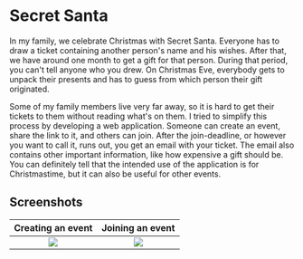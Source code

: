 # Secret Santa

In my family, we celebrate Christmas with Secret Santa. Everyone has to draw a
ticket containing another person's name and his wishes. After that, we have
around one month to get a gift for that person. During that period, you can't
tell anyone who you drew. On Christmas Eve, everybody gets to unpack their
presents and has to guess from which person their gift originated.

Some of my family members live very far away, so it is hard to get their tickets
to them without reading what's on them. I tried to simplify this process by
developing a web application. Someone can create an event, share the link to it,
and others can join. After the join-deadline, or however you want to call it,
runs out, you get an email with your ticket. The email also contains other
important information, like how expensive a gift should be. You can definitely
tell that the intended use of the application is for Christmastime, but it can
also be useful for other events.

## Screenshots

Creating an event | Joining an event
:---: | :---:
![](https://i.postimg.cc/BjQnDS0F/secretsanta-create.png) | ![](https://i.postimg.cc/5X7NSh4R/secretsanta-join.png)